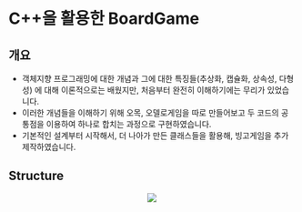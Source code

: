 # C++을 활용한 BoardGame

## 개요
- 객체지향 프로그래밍에 대한 개념과 그에 대한 특징들(추상화, 캡슐화, 상속성, 다형성) 에 대해 이론적으로는 배웠지만, 처음부터 완전히 이해하기에는 무리가 있었습니다. 
- 이러한 개념들을 이해하기 위해 오목, 오델로게임을 따로 만들어보고 두 코드의 공통점을 이용하여 하나로 합치는 과정으로 구현하였습니다.   
- 기본적인 설계부터 시작해서, 더 나아가 만든 클래스들을 활용해, 빙고게임을 추가 제작하였습니다.

## Structure

<p align="center">
<img src="https://user-images.githubusercontent.com/80745897/230077430-c80ff8a5-4d51-4e34-821c-3d4bd21cdaa5.png"/>
</p>
